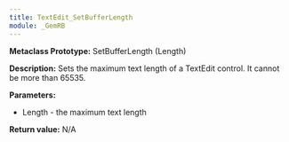 ```yaml
---
title: TextEdit_SetBufferLength
module: _GemRB
---
```


**Metaclass Prototype:** SetBufferLength (Length)

**Description:**  Sets the maximum text length of a TextEdit control. It 
cannot be more than 65535.

**Parameters:**
  * Length - the maximum text length

**Return value:** N/A
